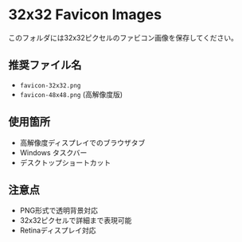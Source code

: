 # 32x32 Favicon Images

このフォルダには32x32ピクセルのファビコン画像を保存してください。

## 推奨ファイル名
- `favicon-32x32.png`
- `favicon-48x48.png` (高解像度版)

## 使用箇所
- 高解像度ディスプレイでのブラウザタブ
- Windows タスクバー
- デスクトップショートカット

## 注意点
- PNG形式で透明背景対応
- 32x32ピクセルで詳細まで表現可能
- Retinaディスプレイ対応